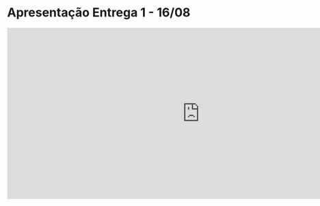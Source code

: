 # Apresentação Entrega 1 - 16/08
<iframe width="900" height="400" src="https://www.youtube.com/embed/hyyGsW1n-vs" title="YouTube video player" frameborder="0" allow="accelerometer; autoplay; clipboard-write; encrypted-media; gyroscope; picture-in-picture" allowfullscreen></iframe>